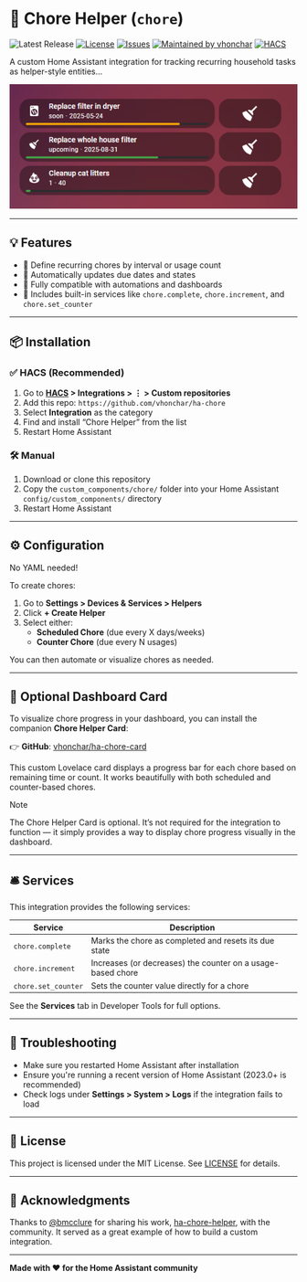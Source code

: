 # 🧹 Chore Helper (`chore`)

![Latest Release](https://img.shields.io/github/v/release/vhonchar/ha-chore?style=for-the-badge)
[![License](https://img.shields.io/github/license/vhonchar/ha-chore?style=for-the-badge)](./LICENSE)
[![Issues](https://img.shields.io/github/issues/vhonchar/ha-chore?style=for-the-badge)](https://github.com/vhonchar/ha-chore/issues)
[![Maintained by vhonchar](https://img.shields.io/badge/maintained%20by-vhonchar-blueviolet?style=for-the-badge)](https://github.com/vhonchar)
[![HACS](https://img.shields.io/badge/HACS-Custom-blue?style=for-the-badge)](https://hacs.xyz)

A custom Home Assistant integration for tracking recurring household tasks as helper-style entities...

![Screenshot of Chore Helper Card](./docs/chore-cards.png)

---

## 💡 Features

- 🔁 Define recurring chores by interval or usage count
- 📅 Automatically updates due dates and states
- 🧰 Fully compatible with automations and dashboards
- 🧪 Includes built-in services like `chore.complete`, `chore.increment`, and `chore.set_counter`

---

## 📦 Installation

### ✅ HACS (Recommended)

1. Go to **[HACS](http://homeassistant.local:8123/hacs) > Integrations > ⋮ > Custom repositories**
2. Add this repo: `https://github.com/vhonchar/ha-chore`
3. Select **Integration** as the category
4. Find and install “Chore Helper” from the list
5. Restart Home Assistant

### 🛠 Manual

1. Download or clone this repository
2. Copy the `custom_components/chore/` folder into your Home Assistant `config/custom_components/` directory
3. Restart Home Assistant

---

## ⚙️ Configuration

No YAML needed!

To create chores:

1. Go to **Settings > Devices & Services > Helpers**
2. Click **+ Create Helper**
3. Select either:
    - **Scheduled Chore** (due every X days/weeks)
    - **Counter Chore** (due every N usages)

You can then automate or visualize chores as needed.

---

## 🧩 Optional Dashboard Card

To visualize chore progress in your dashboard, you can install the companion **Chore Helper Card**:

👉 **GitHub**: [vhonchar/ha-chore-card](https://github.com/vhonchar/ha-chore-card)

This custom Lovelace card displays a progress bar for each chore based on remaining time or count. It works beautifully with both scheduled and counter-based chores.

> [!NOTE]
> The Chore Helper Card is optional. It’s not required for the integration to function — it simply provides a way to display chore progress visually in the dashboard.

---

## 🛎 Services

This integration provides the following services:

| Service | Description |
|--------|-------------|
| `chore.complete` | Marks the chore as completed and resets its due state |
| `chore.increment` | Increases (or decreases) the counter on a usage-based chore |
| `chore.set_counter` | Sets the counter value directly for a chore |

See the **Services** tab in Developer Tools for full options.

---

## 🐞 Troubleshooting

- Make sure you restarted Home Assistant after installation
- Ensure you're running a recent version of Home Assistant (2023.0+ is recommended)
- Check logs under **Settings > System > Logs** if the integration fails to load

---

## 📄 License

This project is licensed under the MIT License. See [LICENSE](./LICENSE) for details.

---

## 🙌 Acknowledgments

Thanks to [@bmcclure](https://github.com/bmcclure) for sharing his work, [ha-chore-helper](https://github.com/bmcclure/ha-chore-helper), with the community. It served as a great example of how to build a custom integration.

---

**Made with ❤️ for the Home Assistant community**
